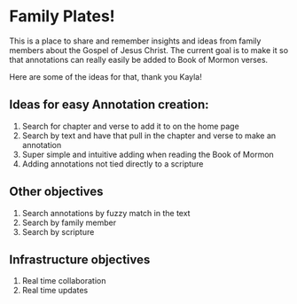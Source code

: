 # Family Plates!

This is a place to share and remember insights and ideas from family members about the Gospel of Jesus Christ. The current goal is to make it so that annotations can really easily be added to Book of Mormon verses.

Here are some of the ideas for that, thank you Kayla!

## Ideas for easy Annotation creation:

1. Search for chapter and verse to add it to on the home page
2. Search by text and have that pull in the chapter and verse to make an annotation
3. Super simple and intuitive adding when reading the Book of Mormon
4. Adding annotations not tied directly to a scripture

## Other objectives

1. Search annotations by fuzzy match in the text
2. Search by family member
3. Search by scripture

## Infrastructure objectives

1. Real time collaboration
2. Real time updates